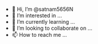- 👋 Hi, I’m @satnam5656N
- 👀 I’m interested in ...
- 🌱 I’m currently learning ...
- 💞️ I’m looking to collaborate on ...
- 📫 How to reach me ...

<!---
satnam5656N/satnam5656N is a ✨ special ✨ repository because its `README.md` (this file) appears on your GitHub profile.
You can click the Preview link to take a look at your changes.
--->
